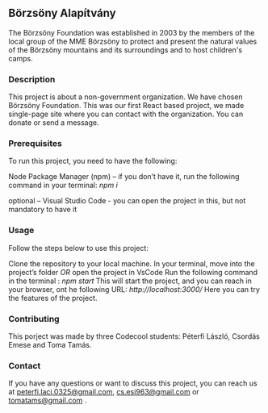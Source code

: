 ## Börzsöny Alapítvány
The Börzsöny Foundation was established in 2003 by the members of the local group of the MME Börzsöny to protect and present the natural values of the Börzsöny mountains and its surroundings and to host children's camps.

### Description
This project is about a non-government organization. We have chosen Börzsöny Foundation. This was our first React based project, we made single-page site where you can contact with the organization. You can donate or send a message.

### Prerequisites
To run this project, you need to have the following:

Node Package Manager (npm) – if you don’t have it, run the following command in your terminal: _npm i_

optional – Visual Studio Code  - you can open the project in this, but not mandatory to have it

### Usage
Follow the steps below to use this project:

Clone the repository to your local machine.
In your terminal, move into the project’s folder  _OR_ open the project in VsCode
Run the following command in the terminal : _npm start_
This will start the project, and you can reach in your browser, ont he following URL: 
_http://localhost:3000/_
Here you can try the features of the project.

### Contributing
This porject was made by three Codecool students: Péterfi László, Csordás Emese and Toma Tamás.

### Contact
If you have any questions or want to discuss this project, you can reach us at peterfi.laci.0325@gmail.com, cs.esi963@gmail.com or tomatams@gmail.com .
